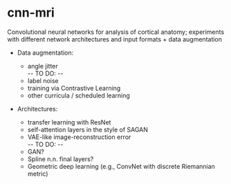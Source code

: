 # cnn-mri
Convolutional neural networks for analysis of cortical anatomy; experiments with different network architectures and input formats + data augmentation

- Data augmentation:  
  - angle jitter  
-- TO DO: --  
  - label noise    
  - training via Contrastive Learning  
  - other curricula / scheduled learning  

- Architectures:  
  - transfer learning with ResNet  
  - self-attention layers in the style of SAGAN  
  - VAE-like image-reconstruction error  
-- TO DO: --  
  - GAN?  
  - Spline n.n. final layers?  
  - Geometric deep learning (e.g., ConvNet with discrete Riemannian metric)  
